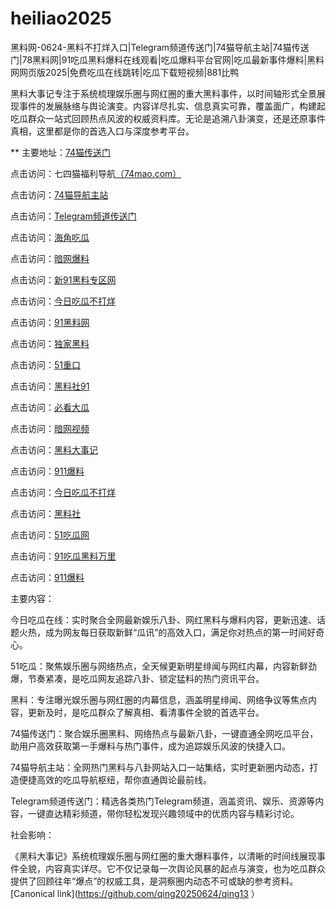 # heiliao2025
黑料网-0624-黑料不打烊入口|Telegram频道传送门|74猫导航主站|74猫传送门|78黑料网|91吃瓜黑料爆料在线观看|吃瓜爆料平台官网|吃瓜最新事件爆料|黑料网网页版2025|免费吃瓜在线跳转|吃瓜下载短视频|881比鸭

黑料大事记专注于系统梳理娱乐圈与网红圈的重大黑料事件，以时间轴形式全景展现事件的发展脉络与舆论演变。内容详尽扎实、信息真实可靠，覆盖面广，构建起吃瓜群众一站式回顾热点风波的权威资料库。无论是追溯八卦演变，还是还原事件真相，这里都是你的首选入口与深度参考平台。

** 主要地址：<a href="https://74mao.com/">74猫传送门</a>

点击访问：七四猫福利导航<a href="https://74mao.com/">（74mao.com）</a>

点击访问：<a href="https://74mao.com/">74猫导航主站</a>

点击访问：<a href="https://74mao.com/">Telegram频道传送门</a>

点击访问：<a href="https://cg08-1.pages.dev/">海角吃瓜</a>

点击访问：<a href="https://aw6-01.pages.dev/">暗网爆料</a>

点击访问：<a href="https://cg55-6.pages.dev/">新91黑料专区网</a>

点击访问：<a href="https://cg30-5.pages.dev/">今日吃瓜不打烊</a>

点击访问：<a href="https://cg963.pages.dev//">91黑料网</a>

点击访问：<a href="https://hl393.pages.dev/">独家黑料</a>

点击访问：<a href="https://cg33-1.pages.dev/">51重口</a>

点击访问：<a href="https://cg11-1.pages.dev/">黑料社91</a>

点击访问：<a href="https://pi01-1.pages.dev/">必看大瓜</a>

点击访问：<a href="https://aw8-11.pages.dev/">暗网视频</a>

点击访问：<a href="https://hl379.pages.dev/">黑料大事记</a>

点击访问：<a href="https://cg38-25.pages.dev/">911爆料</a>

点击访问：<a href="https://cg30-5.pages.dev/">今日吃瓜不打烊</a>

点击访问：<a href="https://hls-19.pages.dev/">黑料社</a>

点击访问：<a href="https://cg66-4.pages.dev/">51吃瓜网</a>

点击访问：<a href="https://pi20.pages.dev/">91吃瓜黑料万里</a>

点击访问：<a href="https://cg38-25.pages.dev/">911爆料</a>



主要内容：

今日吃瓜在线：实时聚合全网最新娱乐八卦、网红黑料与爆料内容，更新迅速、话题火热，成为网友每日获取新鲜“瓜讯”的高效入口，满足你对热点的第一时间好奇心。

51吃瓜：聚焦娱乐圈与网络热点，全天候更新明星绯闻与网红内幕，内容新鲜劲爆，节奏紧凑，是吃瓜网友追踪八卦、锁定猛料的热门资讯平台。

黑料：专注曝光娱乐圈与网红圈的内幕信息，涵盖明星绯闻、网络争议等焦点内容，更新及时，是吃瓜群众了解真相、看清事件全貌的首选平台。

74猫传送门：聚合娱乐圈黑料、网络热点与最新八卦，一键直通全网吃瓜平台，助用户高效获取第一手爆料与热门事件，成为追踪娱乐风波的快捷入口。

74猫导航主站：全网热门黑料与八卦网站入口一站集结，实时更新圈内动态，打造便捷高效的吃瓜导航枢纽，帮你直通舆论最前线。

Telegram频道传送门：精选各类热门Telegram频道，涵盖资讯、娱乐、资源等内容，一键直达精彩频道，带你轻松发现兴趣领域中的优质内容与精彩讨论。

社会影响：

《黑料大事记》系统梳理娱乐圈与网红圈的重大爆料事件，以清晰的时间线展现事件全貌，内容真实详尽。它不仅记录每一次舆论风暴的起点与演变，也为吃瓜群众提供了回顾往年“爆点”的权威工具，是洞察圈内动态不可或缺的参考资料。
[Canonical link](https://github.com/qing20250624/qing13 ）
